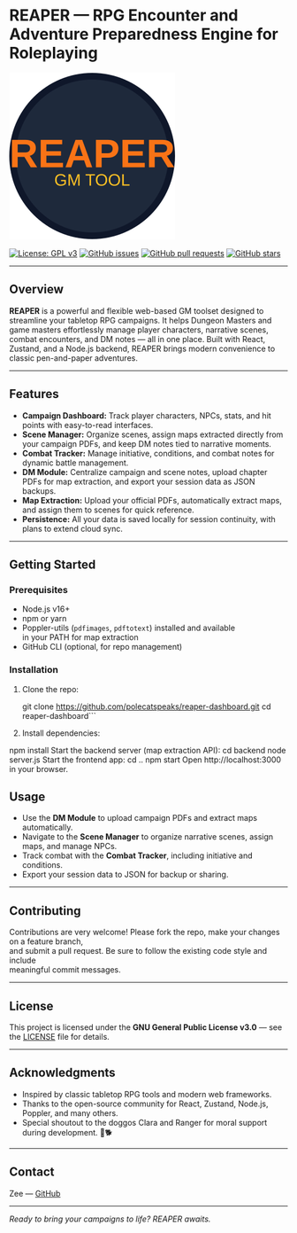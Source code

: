 # REAPER — RPG Encounter and Adventure Preparedness Engine for Roleplaying

![REAPER Logo](./assets/reaper-logo.svg)

[![License: GPL v3](https://img.shields.io/badge/License-GPLv3-blue.svg)](https://www.gnu.org/licenses/gpl-3.0)
[![GitHub issues](https://img.shields.io/github/issues/polecatspeaks/reaper-dashboard)](https://github.com/polecatspeaks/reaper-dashboard/issues)
[![GitHub pull requests](https://img.shields.io/github/issues-pr/polecatspeaks/reaper-dashboard)](https://github.com/polecatspeaks/reaper-dashboard/pulls)
[![GitHub stars](https://img.shields.io/github/stars/polecatspeaks/reaper-dashboard?style=social)](https://github.com/polecatspeaks/reaper-dashboard/stargazers)

---

## Overview

**REAPER** is a powerful and flexible web-based GM toolset designed to streamline
your tabletop RPG campaigns. It helps Dungeon Masters and game masters effortlessly
manage player characters, narrative scenes, combat encounters, and DM notes — all in
one place. Built with React, Zustand, and a Node.js backend, REAPER brings modern
convenience to classic pen-and-paper adventures.

---

## Features

- **Campaign Dashboard:** Track player characters, NPCs, stats, and hit points with
  easy-to-read interfaces.  
- **Scene Manager:** Organize scenes, assign maps extracted directly from your
  campaign PDFs, and keep DM notes tied to narrative moments.  
- **Combat Tracker:** Manage initiative, conditions, and combat notes for dynamic
  battle management.  
- **DM Module:** Centralize campaign and scene notes, upload chapter PDFs for map
  extraction, and export your session data as JSON backups.  
- **Map Extraction:** Upload your official PDFs, automatically extract maps, and
  assign them to scenes for quick reference.  
- **Persistence:** All your data is saved locally for session continuity, with plans
  to extend cloud sync.  

---
## Getting Started

### Prerequisites

- Node.js v16+  
- npm or yarn  
- Poppler-utils (`pdfimages`, `pdftotext`) installed and available  
  in your PATH for map extraction  
- GitHub CLI (optional, for repo management)  

### Installation

1. Clone the repo:

   git clone https://github.com/polecatspeaks/reaper-dashboard.git
   cd reaper-dashboard```
2. Install dependencies:

  npm install
  Start the backend server (map extraction API):
  cd backend
  node server.js
  Start the frontend app:
  cd ..
  npm start
  Open http://localhost:3000 in your browser.

## Usage

- Use the **DM Module** to upload campaign PDFs and extract maps automatically.  
- Navigate to the **Scene Manager** to organize narrative scenes, assign maps, and manage NPCs.  
- Track combat with the **Combat Tracker**, including initiative and conditions.  
- Export your session data to JSON for backup or sharing.

---

## Contributing

Contributions are very welcome! Please fork the repo, make your changes on a feature branch,  
and submit a pull request. Be sure to follow the existing code style and include  
meaningful commit messages.

---

## License

This project is licensed under the **GNU General Public License v3.0** — see the [LICENSE](LICENSE) file for details.

---

## Acknowledgments

- Inspired by classic tabletop RPG tools and modern web frameworks.  
- Thanks to the open-source community for React, Zustand, Node.js, Poppler, and many others.  
- Special shoutout to the doggos Clara and Ranger for moral support during development. 🐾🐕

---

## Contact

Zee  — [GitHub](https://github.com/polecatspeaks) 

---

*Ready to bring your campaigns to life? REAPER awaits.*  

